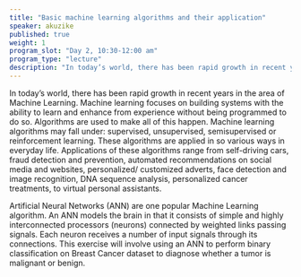 ```yaml
---
title: "Basic machine learning algorithms and their application"
speaker: akuzike
published: true
weight: 1
program_slot: "Day 2, 10:30-12:00 am"
program_type: "lecture"
description: "In today’s world, there has been rapid growth in recent years in the area of Machine Learning.  Machine learning focuses on building systems with the ability to..."
---
```


In today’s world, there has been rapid growth in recent years in the area of Machine Learning.  Machine learning focuses on building systems with the ability to learn and enhance from experience without being programmed to do so. Algorithms are used to make all of this happen. Machine learning algorithms may fall under: supervised, unsupervised, semisupervised or reinforcement learning. These algorithms are applied in so various ways in everyday life. Applications of these algorithms range from self-driving cars, fraud detection and prevention, automated recommendations on social media and websites, personalized/ customized adverts, face detection and image recognition, DNA sequence analysis, personalized cancer treatments, to virtual personal assistants.

Artificial Neural Networks (ANN) are one popular Machine Learning algorithm. An ANN models the brain in that it consists of simple and highly interconnected processors (neurons) connected by weighted links passing signals. Each neuron receives a number of input signals through its connections. This exercise will involve using an ANN to perform binary classification on Breast Cancer dataset to diagnose whether a tumor is malignant or benign.
